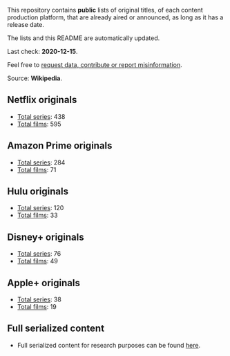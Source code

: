 This repository contains **public** lists of original titles, of each content production platform, that are already aired or announced, as long as it has a release date.

The lists and this README are automatically updated.

Last check: **2020-12-15**.

Feel free to [request data, contribute or report misinformation](https://github.com/andreluisos/lists/issues).

Source: **Wikipedia**.

## Netflix originals
- [Total series](https://raw.githubusercontent.com/andreluisos/list/main/netflix_series): 438
- [Total films](https://raw.githubusercontent.com/andreluisos/list/main/netflix_films): 595

## Amazon Prime originals
- [Total series](https://raw.githubusercontent.com/andreluisos/list/main/amazon_series): 284
- [Total films](https://raw.githubusercontent.com/andreluisos/list/main/amazon_films): 71

## Hulu originals
- [Total series](https://raw.githubusercontent.com/andreluisos/list/main/hulu_series): 120
- [Total films](https://raw.githubusercontent.com/andreluisos/list/main/hulu_films): 33

## Disney+ originals
- [Total series](https://raw.githubusercontent.com/andreluisos/list/main/disney_series): 76
- [Total films](https://raw.githubusercontent.com/andreluisos/list/main/disney_films): 49

## Apple+ originals
- [Total series](https://raw.githubusercontent.com/andreluisos/list/main/apple_series): 38
- [Total films](https://raw.githubusercontent.com/andreluisos/list/main/apple_films): 19

## Full serialized content
- Full serialized content for research purposes can be found [here](https://github.com/andreluisos/list/blob/main/full_content.json).